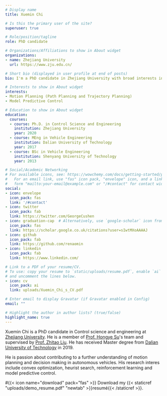 ```yaml
---
# Display name
title: Xuemin Chi

# Is this the primary user of the site?
superuser: true

# Role/position/tagline
role: PhD candidate

# Organizations/Affiliations to show in About widget
organizations:
- name: Zhejiang University
  url: https://www.zju.edu.cn/

# Short bio (displayed in user profile at end of posts)
bio: I'm a PhD candidate in Zhejiang University with broad interests in self-driving cars and motion planning.

# Interests to show in About widget
interests:
- Motion Planning (Path Planning and Trajectory Planning)
- Model Predictive Control

# Education to show in About widget
education:
  courses:
  - course: Ph.D. in Control Science and Engineering
    institution: Zhejiang University
    year: 2020
  - course: MEng in Vehicle Engineering
    institution: Dalian University of Technology
    year: 2017
  - course: BSc in Vehicle Engineering
    institution: Shenyang University of Technology
    year: 2013

# Social/Academic Networking
# For available icons, see: https://wowchemy.com/docs/getting-started/page-builder/#icons
#   For an email link, use "fas" icon pack, "envelope" icon, and a link in the
#   form "mailto:your-email@example.com" or "/#contact" for contact widget.
social:
- icon: envelope
  icon_pack: fas
  link: '/#contact'
- icon: twitter
  icon_pack: fab
  link: https://twitter.com/GeorgeCushen
- icon: graduation-cap  # Alternatively, use `google-scholar` icon from `ai` icon pack
  icon_pack: fas
  link: https://scholar.google.co.uk/citations?user=sIwtMXoAAAAJ
- icon: github
  icon_pack: fab
  link: https://github.com/renaomin
- icon: linkedin
  icon_pack: fab
  link: https://www.linkedin.com/

# Link to a PDF of your resume/CV.
# To use: copy your resume to `static/uploads/resume.pdf`, enable `ai` icons in `params.toml`, 
# and uncomment the lines below.
- icon: cv
  icon_pack: ai
  link: uploads/Xuemin_Chi_s_CV.pdf

# Enter email to display Gravatar (if Gravatar enabled in Config)
email: ""

# Highlight the author in author lists? (true/false)
highlight_name: true
---
```


Xuemin Chi is a PhD candidate in Control science and engineering at [Zhejiang University](http://www.zju.edu.cn/). He is a member of [Prof. Hongye Su](https://scholar.google.com/citations?user=9rfFRjgAAAAJ&hl=zh-CN&oi=ao)'s team and supervised by [Prof. Zhitao Liu](https://scholar.google.com/citations?hl=zh-CN&user=WIRnEuAAAAAJ). He has received Master degree from [Dalian University of Technology](http://www.dlut.edu.cn) in 2019.

He is passion about contributing to a further understanding of motion planning and decision making in autonomous vehicles. His research interes include convex optimization, heurist search, reinforcement learning and model predictive control.

#{{< icon name="download" pack="fas" >}} Download my {{< staticref "uploads/demo_resume.pdf" "newtab" >}}resumé{{< /staticref >}}.
